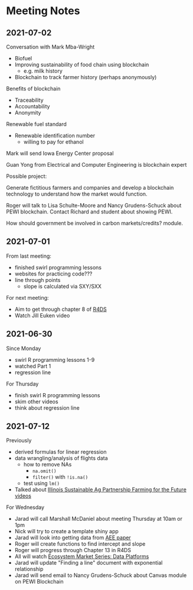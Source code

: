 # Meeting Notes


## 2021-07-02

Conversation with Mark Mba-Wright

- Biofuel
- Improving sustainability of food chain using blockchain
  - e.g. milk history
- Blockchain to track farmer history (perhaps anonymously)


Benefits of blockchain

- Traceability
- Accountability
- Anonymity

Renewable fuel standard

- Renewable identification number
  - willing to pay for ethanol
  
Mark will send Iowa Energy Center proposal

Guan Yong from Electrical and Computer Engineering is blockchain expert

Possible project:

Generate fictitious farmers and companies and develop a blockchain technology
to understand how the market would function.

Roger will talk to Lisa Schulte-Moore and Nancy Grudens-Schuck about PEWI blockchain. Contact Richard and student about showing PEWI. 

How should government be involved in carbon markets/credits? 
module. 




## 2021-07-01

From last meeting:

- finished swirl programming lessons
- websites for practicing code???
- line through points
  - slope is calculated via SXY/SXX

For next meeting:

- Aim to get through chapter 8 of [R4DS](https://r4ds.had.co.nz/)
- Watch Jill Euken video





## 2021-06-30

Since Monday

- swirl R programming lessons 1-9
- watched Part 1
- regression line

For Thursday

- finish swirl R programming lessons
- skim other videos
- think about regression line


## 2021-07-12

Previously

- derived formulas for linear regression
- data wrangling/analysis of flights data
  - how to remove NAs
    - `na.omit()`
    - `filter()` with `!is.na()`
  - test using `lm()`
- Talked about [Illinois Sustainable Ag Partnership Farming for the Future videos](https://ilsustainableag.org/ecomarkets/) 

For Wednesday

- Jarad will call Marshall McDaniel about meeting Thursday at 10am or 1pm
- Nick will try to create a template shiny app
- Jarad will look into getting data from [AEE paper](https://lter.kbs.msu.edu/docs/robertson/millar-et-al-2018-aee.pdf)
- Roger will create functions to find intercept and slope
- Roger will progress through Chapter 13 in R4DS
- All will watch [Ecosystem Market Series: Data Platforms](https://www.youtube.com/watch?v=AN3PI3YBRsI&t=1s&ab_channel=ILSustainableag)
- Jarad will update "Finding a line" document with exponential relationship
- Jarad will send email to Nancy Grudens-Schuck about Canvas module on PEWI Blockchain  



